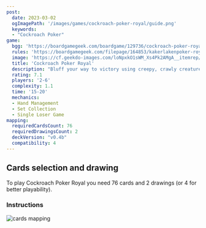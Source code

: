 ```yaml
---
post: 
  date: 2023-03-02
  ogImagePath: '/images/games/cockroach-poker-royal/guide.png'
  keywords:
  - "Cockroach Poker"
game:
  bgg: 'https://boardgamegeek.com/boardgame/129736/cockroach-poker-royal'
  rules: 'https://boardgamegeek.com/filepage/164853/kakerlakenpoker-royal-english-rules'
  image: 'https://cf.geekdo-images.com/loNpxkO1sWM_Xs4Pk2AMgA__itemrep/img/WwEO-rs9KKkrpNeNrPiZeDwHQdg=/fit-in/246x300/filters:strip_icc()/pic4129570.jpg'
  title: 'Cockroach Poker Royal'
  description: "Bluff your way to victory using creepy, crawly creatures!"
  rating: 7.1
  players: '2-6'
  complexity: 1.1
  time: '15-20'
  mechanics:
  - Hand Management
  - Set Collection
  - Single Loser Game 
mapping:
  requiredCardsCount: 76
  requiredDrawingsCount: 2
  deckVersion: "v0.4b"
  compatibility: 4
---
```


## Cards selection and drawing

To play Cockroach Poker Royal you need 76 cards and 2 drawings (or 4 for better playability).

### Instructions

![cards mapping](/images/games/cockroach-poker-royal/guide.png)
